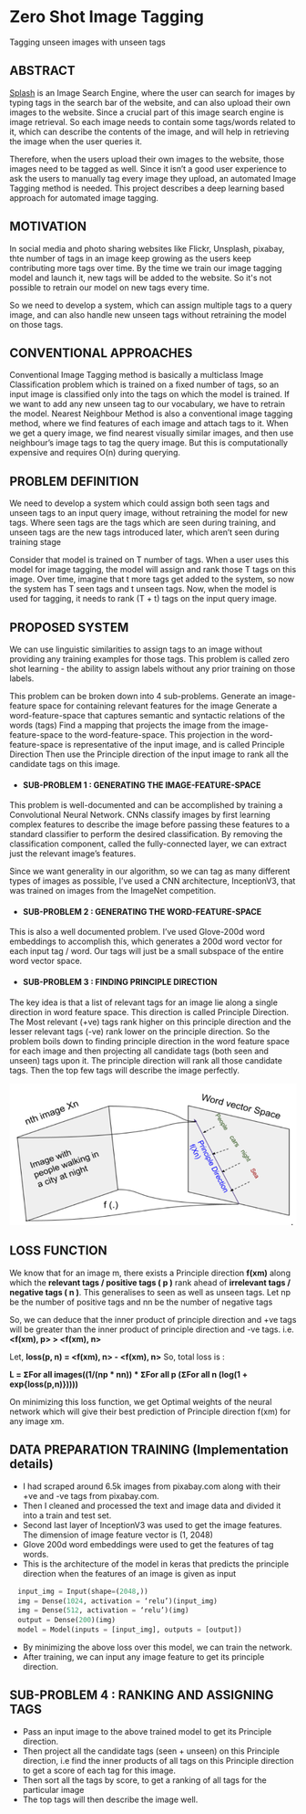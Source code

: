 # Zero Shot Image Tagging
Tagging unseen images with unseen tags


## ABSTRACT

[Splash](https://github.com/nitesh-dubey/Splash-Image-Search) is an Image Search Engine, where the user can search for images by typing tags in the search bar of the website, and can also upload their own images to the website.
Since a crucial part of this image search engine is image retrieval. So each image needs to contain some tags/words related to it, which can describe the contents of the image, and will help in retrieving the image when the user queries it.

Therefore, when the users upload their own images to the website, those images need to be tagged as well. Since it isn’t a good user experience to ask the users to manually tag every image they upload, an automated Image Tagging method is needed. This project describes a deep learning based approach for automated image tagging.


## MOTIVATION

In social media and photo sharing websites like Flickr, Unsplash, pixabay, thte number of tags in an image keep growing as the users keep contributing more tags over time. By the time we train our image tagging model and launch it, new tags will be added to the website. So it's not possible to retrain our model on new tags every time.

So we need to develop a system, which can assign multiple tags to a query image, and can also handle new unseen tags without retraining the model on those tags.


## CONVENTIONAL APPROACHES

Conventional Image Tagging method is basically a multiclass Image Classification problem which is trained on a fixed number of tags, so an input image is classified only into the tags on which the model is trained. If we want to add any new unseen tag to our vocabulary, we have to retrain the model.
Nearest Neighbour Method is also a conventional image tagging method, where we find features of each image and attach tags to it. When we get a query image, we find nearest visually similar images, and then use neighbour’s image tags to tag the query image. But this is computationally expensive and requires O(n) during querying.


## PROBLEM DEFINITION

We need to develop a system which could assign both seen tags and unseen tags to an input query image, without retraining the model for new tags. Where seen tags are the tags which are seen during training, and unseen tags are the new tags introduced later, which aren’t seen during training stage

Consider that model is trained on T number of tags. When a user uses this model for image tagging, the model will assign and rank those T tags on this image.
Over time, imagine that t more tags get added to the system, so now the system has T  seen tags and  t unseen tags. Now, when the model is used for tagging, it needs to rank (T + t) tags on the input query image.


## PROPOSED SYSTEM

We can use linguistic similarities to assign tags to an image without providing any training examples for those tags. This problem is called zero shot learning - the ability to assign labels without any prior training on those labels. 

This problem can be broken down into 4 sub-problems.
Generate an image-feature space for containing relevant features for the image
Generate a word-feature-space that captures semantic and syntactic relations of the words (tags)
Find a mapping that projects the image from the image-feature-space to the word-feature-space. This projection in the word-feature-space is representative of the input image, and is called Principle Direction
Then use the Principle direction of the input image to rank all the candidate tags on this image.
- #### SUB-PROBLEM 1 : GENERATING THE IMAGE-FEATURE-SPACE

This problem is well-documented and can be accomplished by training a Convolutional Neural Network. 
CNNs classify images by first learning complex features to describe the image before passing these features to a standard classifier to perform the desired classification. By removing the classification component, called the fully-connected layer, we can extract just the relevant image’s features.

Since we want generality in our algorithm, so we can tag as many different types of images as possible, I’ve used a CNN architecture, InceptionV3, that was trained on images from the ImageNet competition.


- #### SUB-PROBLEM 2 : GENERATING THE WORD-FEATURE-SPACE

This is also a well documented problem. I’ve used Glove-200d word embeddings to accomplish this, which generates a 200d word vector for each input tag / word. Our tags will just be a small subspace of the entire word vector space.


- #### SUB-PROBLEM 3 : FINDING PRINCIPLE DIRECTION

The key idea is that a list of relevant tags for an image lie along a single direction in word feature space. This direction is called Principle Direction. The Most relevant (+ve) tags rank higher on this principle direction and the lesser relevant tags (-ve) rank lower on the principle direction.
So the problem boils down to finding principle direction in the word feature space for each image and then projecting all candidate tags (both seen and unseen) tags upon it. The principle direction will rank all those candidate tags. Then the top few tags will describe the image perfectly.



![Principle Direction Visualization](https://raw.githubusercontent.com/nitesh-dubey/deep-tagging/main/images/principle_directions.png)





## LOSS FUNCTION 

We know that for an image m, there exists a Principle direction **f(xm)** along which the **relevant tags / positive tags ( p )** rank ahead of **irrelevant tags / negative tags ( n )**. This generalises to seen as well as unseen tags.
Let np be the number of positive tags and nn be the number of negative tags

So, we can deduce that the inner product of principle direction and +ve tags will be greater than the inner product of principle direction and -ve tags.
i.e. **<f(xm), p> > <f(xm), n>**

Let,  **loss(p, n) = <f(xm), n> - <f(xm), n>**
So, total loss is :

**L = 𝝨For all images((1/(np * nn)) * 𝝨For all p (𝝨For all n (log(1 + exp{loss(p,n)}))))**

On minimizing this loss function, we get Optimal weights of the neural network which will give their best prediction of Principle direction f(xm) for any image xm.




## DATA PREPARATION TRAINING (Implementation details)

- I had scraped around 6.5k images from pixabay.com along with their +ve and -ve tags from pixabay.com.
- Then I cleaned and processed the text and image data and divided it into a train and test set.
- Second last layer of InceptionV3 was used to get the image features. The dimension of image feature vector is (1, 2048)
- Glove 200d word embeddings were used to get the features of tag words.
- This is the architecture of the model in keras that predicts the principle direction when the features of an image is given as input
```python
  input_img = Input(shape=(2048,))
  img = Dense(1024, activation = ‘relu’)(input_img)
  img = Dense(512, activation = ‘relu’)(img)
  output = Dense(200)(img)
  model = Model(inputs = [input_img], outputs = [output])
```
- By minimizing the above loss over this model, we can train the network.
- After training, we can input any image feature to get its principle direction.



## SUB-PROBLEM 4 : RANKING AND ASSIGNING TAGS

- Pass an input image to the above trained model to get its Principle direction.
- Then project all the candidate tags (seen + unseen) on this Principle direction, i.e find the inner products of all tags on this Principle direction to get a score of each tag for this image.
- Then sort all the tags by score, to get a ranking of all tags for the particular image
- The top tags will then describe the image well.


